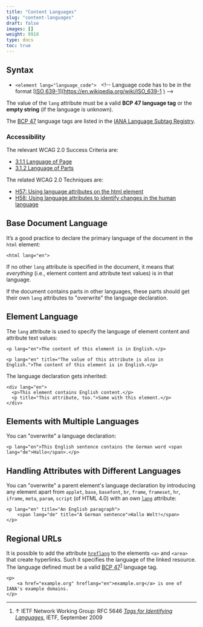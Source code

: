 ```yaml
---
title: "Content Languages"
slug: "content-languages"
draft: false
images: []
weight: 9918
type: docs
toc: true
---
```


## Syntax
- `<element lang="language_code">` &nbsp; \<!-- Language code has to be in the format [[ISO 639-1]\(][1]https://en.wikipedia.org/wiki/ISO_639-1 [)][1] -->

  [1]: https://en.wikipedia.org/wiki/ISO_639-1

The value of the `lang` attribute must be a valid **BCP 47 language tag** or the **empty string** (if the language is unknown).  

The [BCP 47](http://www.ietf.org/rfc/bcp/bcp47.txt) language tags are listed in the [IANA Language Subtag Registry](http://www.iana.org/assignments/language-subtag-registry).

### Accessibility ###

The relevant WCAG 2.0 Success Criteria are:

* [3.1.1 Language of Page](https://www.w3.org/TR/2008/REC-WCAG20-20081211/#meaning-doc-lang-id)
* [3.1.2 Language of Parts](https://www.w3.org/TR/2008/REC-WCAG20-20081211/#meaning-other-lang-id)

The related WCAG 2.0 Techniques are:

* [H57: Using language attributes on the html element](https://www.w3.org/TR/WCAG20-TECHS/H57.html)
* [H58: Using language attributes to identify changes in the human language](https://www.w3.org/TR/WCAG20-TECHS/H58.html)

## Base Document Language
It’s a good practice to declare the primary language of the document in the `html` element:

    <html lang="en">

If no other `lang` attribute is specified in the document, it means that *everything* (i.e., element content and attribute text values) is in that language.

If the document contains parts in other languages, these parts should get their own `lang` attributes to "overwrite" the language declaration.

## Element Language
The `lang` attribute is used to specify the language of element content and attribute text values:

<!-- language: lang-html -->

    <p lang="en">The content of this element is in English.</p>

<!-- language: lang-html -->

    <p lang="en" title="The value of this attribute is also in English.">The content of this element is in English.</p>

The language declaration gets inherited:

<!-- language: lang-html -->

    <div lang="en">
      <p>This element contains English content.</p>
      <p title="This attribute, too.">Same with this element.</p>
    </div>

## Elements with Multiple Languages
<!-- language: lang-html -->

You can "overwrite" a language declaration:

    <p lang="en">This English sentence contains the German word <span lang="de">Hallo</span>.</p>

## Handling Attributes with Different Languages
You can "overwrite" a parent element's language declaration by introducing any element apart from `applet`, `base`, `basefont`, `br`, `frame`, `frameset`, `hr`, `iframe`, `meta`, `param`, `script` (of HTML 4.0) with an own [`lang`][1] attribute:

<!-- language: lang-html -->

    <p lang="en" title="An English paragraph">
        <span lang="de" title="A German sentence">Hallo Welt!</span>
    </p>

  [1]: https://www.w3.org/TR/html5/dom.html#the-lang-and-xml:lang-attributes

## Regional URLs
It is possible to add the attribute [`hreflang`][hreflang] to the elements `<a>` and `<area>` that create hyperlinks. Such it specifies the language of the linked resource. The language defined must be a valid [BCP 47]<sup>[1]</sup> language tag.

<!-- language: html -->

    <p>
        <a href="example.org" hreflang="en">example.org</a> is one of IANA's example domains.
    </p>

---
1. ↑ IETF Network Working Group: RFC 5646 [_Tags for Identifying Languages_][BCP 47-ref], IETF, September 2009  

  [hreflang]: https://www.w3.org/TR/2014/REC-html5-20141028/links.html#attr-hyperlink-hreflang
  [BCP 47]: https://en.wikipedia.org/wiki/BCP_47
  [BCP 47-ref]: http://www.ietf.org/rfc/bcp/bcp47.txt


